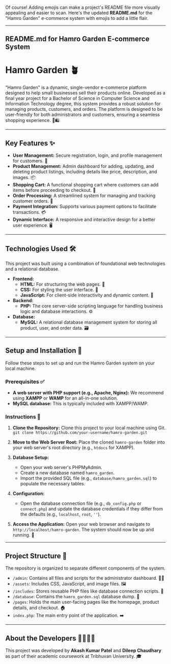 Of course! Adding emojis can make a project's README file more visually appealing and easier to scan. Here's the updated **README.md** for the "Hamro Garden" e-commerce system with emojis to add a little flair.

---

## README.md for Hamro Garden E-commerce System

# Hamro Garden 🪴

"Hamro Garden" is a dynamic, single-vendor e-commerce platform designed to help small businesses sell their products online. Developed as a final year project for a Bachelor of Science in Computer Science and Information Technology degree, this system provides a robust solution for managing products, customers, and orders. The platform is designed to be user-friendly for both administrators and customers, ensuring a seamless shopping experience. 🛒🛍️

---

## Key Features ✨

* **User Management:** Secure registration, login, and profile management for customers. 👤
* **Product Management:** Admin dashboard for adding, updating, and deleting product listings, including details like price, description, and images. 📦
* **Shopping Cart:** A functional shopping cart where customers can add items before proceeding to checkout. 🛒
* **Order Processing:** A streamlined system for managing and tracking customer orders. 🚚
* **Payment Integration:** Supports various payment options to facilitate transactions. 💳
* **Dynamic Interface:** A responsive and interactive design for a better user experience. 🖥️

---

## Technologies Used 🛠️

This project was built using a combination of foundational web technologies and a relational database.

* **Frontend:**
    * **HTML:** For structuring the web pages. 📄
    * **CSS:** For styling the user interface. 🎨
    * **JavaScript:** For client-side interactivity and dynamic content. 🚀
* **Backend:**
    * **PHP:** The core server-side scripting language for handling business logic and database interactions. ⚙️
* **Database:**
    * **MySQL:** A relational database management system for storing all product, user, and order data. 🗃️

---

## Setup and Installation 🚀

Follow these steps to set up and run the Hamro Garden system on your local machine.

### Prerequisites ✅

* **A web server with PHP support (e.g., Apache, Nginx):** We recommend using **XAMPP** or **WAMP** for an all-in-one solution.
* **MySQL database:** This is typically included with XAMPP/WAMP.

### Instructions 📖

1.  **Clone the Repository:** Clone this project to your local machine using Git.
    `git clone https://github.com/your-username/hamro-garden.git`

2.  **Move to the Web Server Root:** Place the cloned `hamro-garden` folder into your web server's root directory (e.g., `htdocs` for XAMPP).

3.  **Database Setup:**
    * Open your web server's PHPMyAdmin.
    * Create a new database named `hamro_garden`.
    * Import the provided SQL file (e.g., `database/hamro_garden.sql`) to populate the necessary tables.

4.  **Configuration:**
    * Open the database connection file (e.g., `db_config.php` or `connect.php`) and update the database credentials if they differ from the defaults (e.g., `localhost`, `root`, `''`).

5.  **Access the Application:** Open your web browser and navigate to `http://localhost/hamro-garden`. The system should now be up and running. 🎉

---

## Project Structure 📁

The repository is organized to separate different components of the system.

* `/admin`: Contains all files and scripts for the administrator dashboard. 🧑‍💼
* `/assets`: Includes CSS, JavaScript, and image files. 🖼️
* `/includes`: Stores reusable PHP files like database connection scripts. 🔗
* `/database`: Contains the `hamro_garden.sql` database dump. 💾
* `/pages`: Holds the main user-facing pages like the homepage, product details, and checkout. 🏠
* `index.php`: The main entry point of the application. ➡️

---

## About the Developers 👨‍💻👩‍💻

This project was developed by **Akash Kumar Patel** and **Dileep Chaudhary** as part of their academic coursework at Tribhuvan University. 🎓
